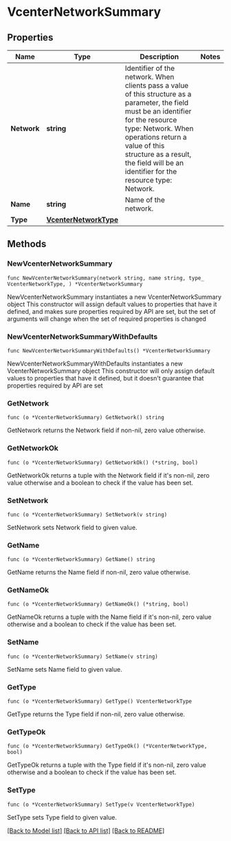 # VcenterNetworkSummary

## Properties

Name | Type | Description | Notes
------------ | ------------- | ------------- | -------------
**Network** | **string** | Identifier of the network. When clients pass a value of this structure as a parameter, the field must be an identifier for the resource type: Network. When operations return a value of this structure as a result, the field will be an identifier for the resource type: Network. | 
**Name** | **string** | Name of the network. | 
**Type** | [**VcenterNetworkType**](VcenterNetworkType.md) |  | 

## Methods

### NewVcenterNetworkSummary

`func NewVcenterNetworkSummary(network string, name string, type_ VcenterNetworkType, ) *VcenterNetworkSummary`

NewVcenterNetworkSummary instantiates a new VcenterNetworkSummary object
This constructor will assign default values to properties that have it defined,
and makes sure properties required by API are set, but the set of arguments
will change when the set of required properties is changed

### NewVcenterNetworkSummaryWithDefaults

`func NewVcenterNetworkSummaryWithDefaults() *VcenterNetworkSummary`

NewVcenterNetworkSummaryWithDefaults instantiates a new VcenterNetworkSummary object
This constructor will only assign default values to properties that have it defined,
but it doesn't guarantee that properties required by API are set

### GetNetwork

`func (o *VcenterNetworkSummary) GetNetwork() string`

GetNetwork returns the Network field if non-nil, zero value otherwise.

### GetNetworkOk

`func (o *VcenterNetworkSummary) GetNetworkOk() (*string, bool)`

GetNetworkOk returns a tuple with the Network field if it's non-nil, zero value otherwise
and a boolean to check if the value has been set.

### SetNetwork

`func (o *VcenterNetworkSummary) SetNetwork(v string)`

SetNetwork sets Network field to given value.


### GetName

`func (o *VcenterNetworkSummary) GetName() string`

GetName returns the Name field if non-nil, zero value otherwise.

### GetNameOk

`func (o *VcenterNetworkSummary) GetNameOk() (*string, bool)`

GetNameOk returns a tuple with the Name field if it's non-nil, zero value otherwise
and a boolean to check if the value has been set.

### SetName

`func (o *VcenterNetworkSummary) SetName(v string)`

SetName sets Name field to given value.


### GetType

`func (o *VcenterNetworkSummary) GetType() VcenterNetworkType`

GetType returns the Type field if non-nil, zero value otherwise.

### GetTypeOk

`func (o *VcenterNetworkSummary) GetTypeOk() (*VcenterNetworkType, bool)`

GetTypeOk returns a tuple with the Type field if it's non-nil, zero value otherwise
and a boolean to check if the value has been set.

### SetType

`func (o *VcenterNetworkSummary) SetType(v VcenterNetworkType)`

SetType sets Type field to given value.



[[Back to Model list]](../README.md#documentation-for-models) [[Back to API list]](../README.md#documentation-for-api-endpoints) [[Back to README]](../README.md)


